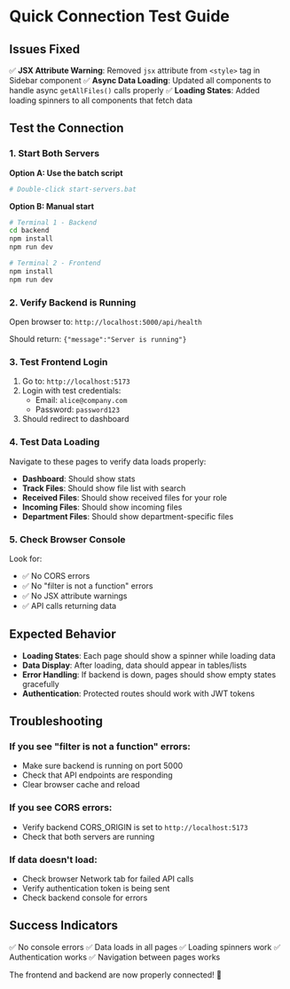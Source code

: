# Quick Connection Test Guide

## Issues Fixed

✅ **JSX Attribute Warning**: Removed `jsx` attribute from `<style>` tag in Sidebar component
✅ **Async Data Loading**: Updated all components to handle async `getAllFiles()` calls properly
✅ **Loading States**: Added loading spinners to all components that fetch data

## Test the Connection

### 1. Start Both Servers

**Option A: Use the batch script**
```bash
# Double-click start-servers.bat
```

**Option B: Manual start**
```bash
# Terminal 1 - Backend
cd backend
npm install
npm run dev

# Terminal 2 - Frontend
npm install
npm run dev
```

### 2. Verify Backend is Running

Open browser to: `http://localhost:5000/api/health`

Should return: `{"message":"Server is running"}`

### 3. Test Frontend Login

1. Go to: `http://localhost:5173`
2. Login with test credentials:
   - Email: `alice@company.com`
   - Password: `password123`
3. Should redirect to dashboard

### 4. Test Data Loading

Navigate to these pages to verify data loads properly:
- **Dashboard**: Should show stats
- **Track Files**: Should show file list with search
- **Received Files**: Should show received files for your role
- **Incoming Files**: Should show incoming files
- **Department Files**: Should show department-specific files

### 5. Check Browser Console

Look for:
- ✅ No CORS errors
- ✅ No "filter is not a function" errors
- ✅ No JSX attribute warnings
- ✅ API calls returning data

## Expected Behavior

- **Loading States**: Each page should show a spinner while loading data
- **Data Display**: After loading, data should appear in tables/lists
- **Error Handling**: If backend is down, pages should show empty states gracefully
- **Authentication**: Protected routes should work with JWT tokens

## Troubleshooting

### If you see "filter is not a function" errors:
- Make sure backend is running on port 5000
- Check that API endpoints are responding
- Clear browser cache and reload

### If you see CORS errors:
- Verify backend CORS_ORIGIN is set to `http://localhost:5173`
- Check that both servers are running

### If data doesn't load:
- Check browser Network tab for failed API calls
- Verify authentication token is being sent
- Check backend console for errors

## Success Indicators

✅ No console errors
✅ Data loads in all pages
✅ Loading spinners work
✅ Authentication works
✅ Navigation between pages works

The frontend and backend are now properly connected! 🎉 